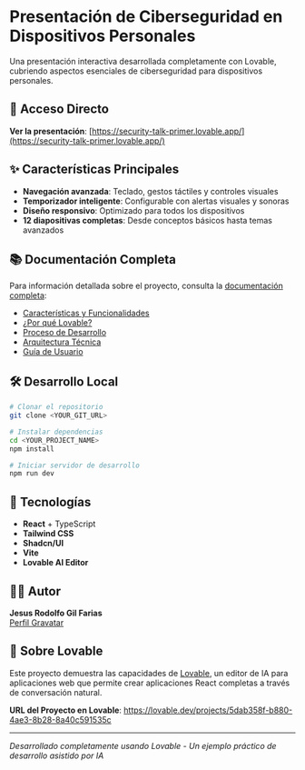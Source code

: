 
# Presentación de Ciberseguridad en Dispositivos Personales

Una presentación interactiva desarrollada completamente con Lovable, cubriendo aspectos esenciales de ciberseguridad para dispositivos personales.

## 🚀 Acceso Directo

**Ver la presentación**: [https://security-talk-primer.lovable.app/](https://security-talk-primer.lovable.app/)

## ✨ Características Principales

- **Navegación avanzada**: Teclado, gestos táctiles y controles visuales
- **Temporizador inteligente**: Configurable con alertas visuales y sonoras
- **Diseño responsivo**: Optimizado para todos los dispositivos
- **12 diapositivas completas**: Desde conceptos básicos hasta temas avanzados

## 📚 Documentación Completa

Para información detallada sobre el proyecto, consulta la [documentación completa](./docs/README.md):

- [Características y Funcionalidades](./docs/FEATURES.md)
- [¿Por qué Lovable?](./docs/WHY_LOVABLE.md)
- [Proceso de Desarrollo](./docs/DEVELOPMENT_PROCESS.md)
- [Arquitectura Técnica](./docs/TECHNICAL_ARCHITECTURE.md)
- [Guía de Usuario](./docs/USER_GUIDE.md)

## 🛠️ Desarrollo Local

```bash
# Clonar el repositorio
git clone <YOUR_GIT_URL>

# Instalar dependencias
cd <YOUR_PROJECT_NAME>
npm install

# Iniciar servidor de desarrollo
npm run dev
```

## 🌟 Tecnologías

- **React** + TypeScript
- **Tailwind CSS**
- **Shadcn/UI**
- **Vite**
- **Lovable AI Editor**

## 👨‍💻 Autor

**Jesus Rodolfo Gil Farias**  
[Perfil Gravatar](https://gravatar.com/jesusrgil)

## 📖 Sobre Lovable

Este proyecto demuestra las capacidades de [Lovable](https://lovable.dev), un editor de IA para aplicaciones web que permite crear aplicaciones React completas a través de conversación natural.

**URL del Proyecto en Lovable**: https://lovable.dev/projects/5dab358f-b880-4ae3-8b28-8a40c591535c

---

*Desarrollado completamente usando Lovable - Un ejemplo práctico de desarrollo asistido por IA*
